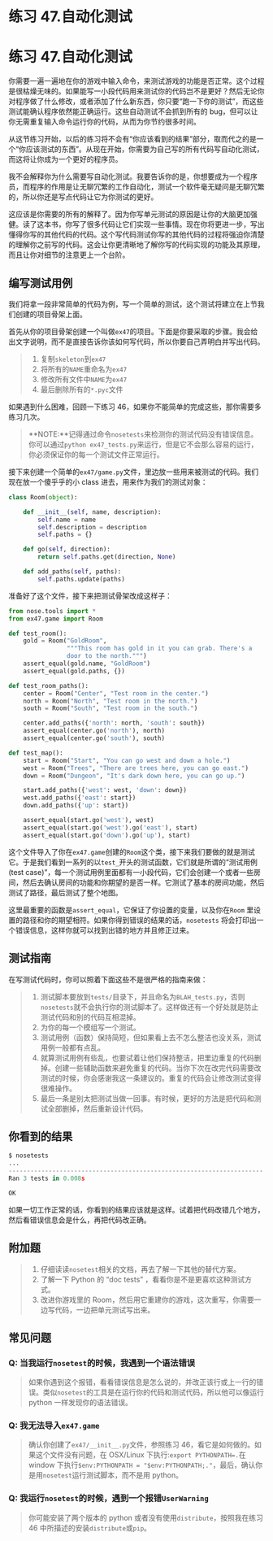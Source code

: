# 练习 47.自动化测试

# 练习 47.自动化测试

你需要一遍一遍地在你的游戏中输入命令，来测试游戏的功能是否正常。这个过程是很枯燥无味的。如果能写一小段代码用来测试你的代码岂不是更好？然后无论你对程序做了什么修改，或者添加了什么新东西，你只要“跑一下你的测试”，而这些测试能确认程序依然能正确运行。这些自动测试不会抓到所有的 bug，但可以让你无需重复输入命令运行你的代码，从而为你节约很多时间。

从这节练习开始，以后的练习将不会有“你应该看到的结果”部分，取而代之的是一个“你应该测试的东西”。从现在开始，你需要为自己写的所有代码写自动化测试，而这将让你成为一个更好的程序员。

我不会解释你为什么需要写自动化测试。我要告诉你的是，你想要成为一个程序员，而程序的作用是让无聊冗繁的工作自动化，测试一个软件毫无疑问是无聊冗繁的，所以你还是写点代码让它为你测试的更好。

这应该是你需要的所有的解释了。因为你写单元测试的原因是让你的大脑更加强健。读了这本书，你写了很多代码让它们实现一些事情。现在你将更进一步，写出懂得你写的其他代码的代码。这个写代码测试你写的其他代码的过程将强迫你清楚的理解你之前写的代码。这会让你更清晰地了解你写的代码实现的功能及其原理，而且让你对细节的注意更上一个台阶。

## 编写测试用例

我们将拿一段非常简单的代码为例，写一个简单的测试，这个测试将建立在上节我们创建的项目骨架上面。

首先从你的项目骨架创建一个叫做`ex47`的项目。下面是你要采取的步骤。我会给出文字说明，而不是直接告诉你该如何写代码，所以你要自己弄明白并写出代码。

> 1.  复制`skeleton`到`ex47`
> 2.  将所有的`NAME`重命名为`ex47`
> 3.  修改所有文件中`NAME`为`ex47`
> 4.  最后删除所有的`*.pyc`文件

如果遇到什么困难，回顾一下练习 46，如果你不能简单的完成这些，那你需要多练习几次。

> **NOTE:**记得通过命令`nosetests`来检测你的测试代码没有错误信息。你可以通过`python ex47_tests.py`来运行，但是它不会那么容易的运行，你必须保证你的每一个测试文件正常运行。

接下来创建一个简单的`ex47/game.py`文件，里边放一些用来被测试的代码。我们现在放一个傻乎乎的小 class 进去，用来作为我们的测试对象：

```py
class Room(object):

    def __init__(self, name, description):
        self.name = name
        self.description = description
        self.paths = {}

    def go(self, direction):
        return self.paths.get(direction, None)

    def add_paths(self, paths):
        self.paths.update(paths) 
```

准备好了这个文件，接下来把测试骨架改成这样子：

```py
from nose.tools import *
from ex47.game import Room

def test_room():
    gold = Room("GoldRoom", 
                """This room has gold in it you can grab. There's a
                door to the north.""")
    assert_equal(gold.name, "GoldRoom")
    assert_equal(gold.paths, {})

def test_room_paths():
    center = Room("Center", "Test room in the center.")
    north = Room("North", "Test room in the north.")
    south = Room("South", "Test room in the south.")

    center.add_paths({'north': north, 'south': south})
    assert_equal(center.go('north'), north)
    assert_equal(center.go('south'), south)

def test_map():
    start = Room("Start", "You can go west and down a hole.")
    west = Room("Trees", "There are trees here, you can go east.")
    down = Room("Dungeon", "It's dark down here, you can go up.")

    start.add_paths({'west': west, 'down': down})
    west.add_paths({'east': start})
    down.add_paths({'up': start})

    assert_equal(start.go('west'), west)
    assert_equal(start.go('west').go('east'), start)
    assert_equal(start.go('down').go('up'), start) 
```

这个文件导入了你在`ex47.game`创建的`Room`这个类，接下来我们要做的就是测试它。于是我们看到一系列的以`test_`开头的测试函数，它们就是所谓的“测试用例(test case)”，每一个测试用例里面都有一小段代码，它们会创建一个或者一些房间，然后去确认房间的功能和你期望的是否一样。它测试了基本的房间功能，然后测试了路径，最后测试了整个地图。

这里最重要的函数是`assert_equal`，它保证了你设置的变量，以及你在`Room` 里设置的路径和你的期望相符。如果你得到错误的结果的话，`nosetests` 将会打印出一个错误信息，这样你就可以找到出错的地方并且修正过来。

## 测试指南

在写测试代码时，你可以照着下面这些不是很严格的指南来做：

> 1.  测试脚本要放到`tests/`目录下，并且命名为`BLAH_tests.py`，否则 `nosetests`就不会执行你的测试脚本了。这样做还有一个好处就是防止测试代码和别的代码互相混掉。
> 2.  为你的每一个模组写一个测试。
> 3.  测试用例（函数）保持简短，但如果看上去不怎么整洁也没关系，测试用例一般都有点乱。
> 4.  就算测试用例有些乱，也要试着让他们保持整洁，把里边重复的代码删掉。创建一些辅助函数来避免重复的代码。当你下次在改完代码需要改测试的时候，你会感谢我这一条建议的。重复的代码会让修改测试变得很难操作。
> 5.  最后一条是别太把测试当做一回事。有时候，更好的方法是把代码和测试全部删掉，然后重新设计代码。

## 你看到的结果

```py
$ nosetests
...
----------------------------------------------------------------------
Ran 3 tests in 0.008s

OK 
```

如果一切工作正常的话，你看到的结果应该就是这样。试着把代码改错几个地方，然后看错误信息会是什么，再把代码改正确。

## 附加题

> 1.  仔细读读`nosetest`相关的文档，再去了解一下其他的替代方案。
> 2.  了解一下 Python 的 “doc tests” ，看看你是不是更喜欢这种测试方式。
> 3.  改进你游戏里的 Room，然后用它重建你的游戏，这次重写，你需要一边写代码，一边把单元测试写出来。

## 常见问题

### Q: 当我运行`nosetest`的时候，我遇到一个语法错误

> 如果你遇到这个报错，看看错误信息是怎么说的，并改正该行或上一行的错误。类似`nosetest`的工具是在运行你的代码和测试代码，所以他可以像运行 python 一样发现你的语法错误。

### Q: 我无法导入`ex47.game`

> 确认你创建了`ex47/__init__.py`文件，参照练习 46，看它是如何做的。如果这个文件没有问题，在 OSX/Linux 下执行:`export PYTHONPATH=.`在 window 下执行`$env:PYTHONPATH = "$env:PYTHONPATH;."`，最后，确认你是用`nosetest`运行测试脚本，而不是用 python。

### Q: 我运行`nosetest`的时候，遇到一个报错`UserWarning`

> 你可能安装了两个版本的 python 或者没有使用`distribute`，按照我在练习 46 中所描述的安装`distribute`或`pip`。